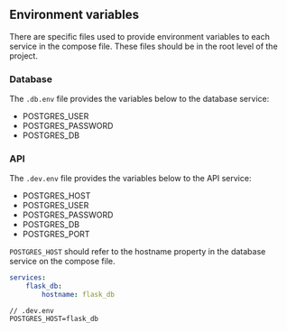 ## Environment variables
There are specific files used to provide environment variables to each service in the compose file. These files should be in the root level of the project.

### Database
The `.db.env` file provides the variables below to the database service:
- POSTGRES_USER
- POSTGRES_PASSWORD
- POSTGRES_DB

### API
The `.dev.env` file provides the variables below to the API service:
- POSTGRES_HOST
- POSTGRES_USER
- POSTGRES_PASSWORD
- POSTGRES_DB
- POSTGRES_PORT

`POSTGRES_HOST` should refer to the hostname property in the database service on the compose file.

```yaml
services:
    flask_db:
        hostname: flask_db
```

```
// .dev.env
POSTGRES_HOST=flask_db
```